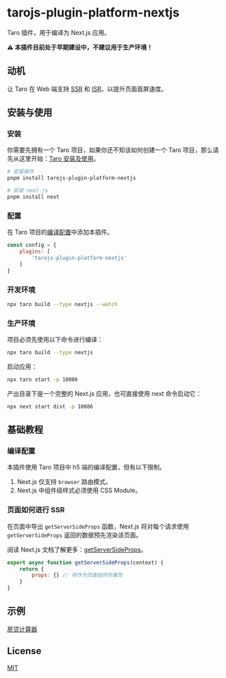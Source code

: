 # tarojs-plugin-platform-nextjs

Taro 插件，用于编译为 Next.js 应用。

<strong>⚠️ 本插件目前处于早期建设中，不建议用于生产环境！</strong>

## 动机

让 Taro 在 Web 端支持 [SSR](https://nextjs.org/docs/basic-features/data-fetching/get-server-side-props) 和 [ISR](https://nextjs.org/docs/basic-features/data-fetching/incremental-static-regeneration)，以提升页面首屏速度。

## 安装与使用

### 安装

你需要先拥有一个 Taro 项目，如果你还不知该如何创建一个 Taro 项目，那么请先从这里开始：[Taro 安装及使用](https://taro-docs.jd.com/taro/docs/)。

```bash
# 安装插件
pnpm install tarojs-plugin-platform-nextjs

# 安装 next.js
pnpm install next
```

### 配置

在 Taro 项目的[编译配置](https://taro-docs.jd.com/taro/docs/config)中添加本插件。

```javascript
const config = {
    plugins: [
        'tarojs-plugin-platform-nextjs'
    ]
}
```

### 开发环境

```bash
npx taro build --type nextjs --watch
```

### 生产环境

项目必须先使用以下命令进行编译：

```bash
npx taro build --type nextjs
```

启动应用：

```bash
npx taro start -p 10086
```

产出目录下是一个完整的 Next.js 应用，也可直接使用 next 命令启动它：

```bash
npx next start dist -p 10086
```

## 基础教程

### 编译配置

本插件使用 Taro 项目中 h5 端的编译配置，但有以下限制。

1. Next.js 仅支持 `browser` 路由模式。
2. Next.js 中组件级样式必须使用 CSS Module。

### 页面如何进行 SSR

在页面中导出 `getServerSideProps` 函数，Next.js 将对每个请求使用 `getServerSideProps` 返回的数据预先渲染该页面。

阅读 Next.js 文档了解更多：[getServerSideProps](https://nextjs.org/docs/api-reference/data-fetching/get-server-side-props)。

```javascript
export async function getServerSideProps(context) {
    return {
        props: {} // 将作为页面组件的属性
    }
}
```

## 示例

[房贷计算器](https://github.com/SyMind/Taro-Mortgage-Calculator)

## License

[MIT](https://github.com/SyMind/tarojs-plugin-platform-nextjs/blob/main/LICENSE)
